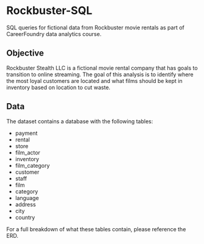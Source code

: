 # Rockbuster-SQL
SQL queries for fictional data from Rockbuster movie rentals as part of CareerFoundry data analytics course.

## Objective
Rockbuster Stealth LLC is a fictional movie rental company that has goals to transition to online streaming. The goal of this analysis is to identify where the most loyal customers are located and what films should be kept in inventory based on location to cut waste.

## Data

The dataset contains a database with the following tables:
- payment
- rental
- store
- film_actor
- inventory
- film_category
- customer
- staff
- film
- category
- language
- address
- city
- country

For a full breakdown of what these tables contain, please reference the ERD.
